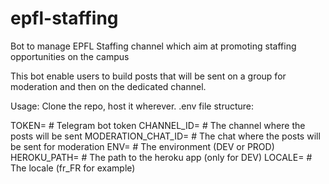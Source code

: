 # epfl-staffing
Bot to manage EPFL Staffing channel which aim at promoting staffing opportunities on the campus

This bot enable users to build posts that will be sent on a group for moderation and then on the dedicated channel.

Usage:
Clone the repo, host it wherever.
.env file structure:

TOKEN=   # Telegram bot token
CHANNEL_ID=   # The channel where the posts will be sent
MODERATION_CHAT_ID=   # The chat where the posts will be sent for moderation
ENV=   # The environment (DEV or PROD)
HEROKU_PATH=   # The path to the heroku app (only for DEV)
LOCALE=   # The locale (fr_FR for example)